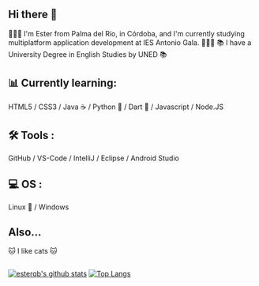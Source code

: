 ## Hi there 👋


👩🏻‍💻 I'm Ester from Palma del Río, in Córdoba, and I'm currently studying multiplatform application development at IES Antonio Gala. 👩🏻‍💻
📚 I have a University Degree in English Studies by UNED 📚

## 📊 Currently learning:
HTML5 / CSS3 / Java ☕ / Python 🐍 / Dart 🎯 / Javascript / Node.JS

## 🛠 Tools :
GitHub / VS-Code / IntelliJ / Eclipse / Android Studio

## 💻 OS :
Linux 🐧 / Windows 

## Also...

🐱 I like cats 🐱

## 
[![esterqb's github stats](https://github-readme-stats.vercel.app/api?username=esterqb&count_private=true&show_icons=true&theme=synthwave)](https://github.com/esterqb/github-readme-stats) [![Top Langs](https://github-readme-stats.vercel.app/api/top-langs/?username=esterqb&layout=compact)](https://github.com/esterqb/github-readme-stats)
